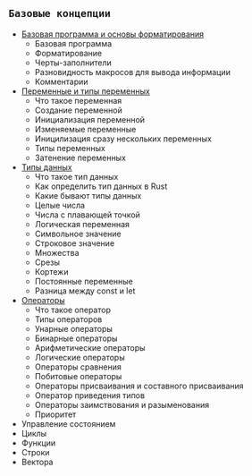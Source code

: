## `Базовые концепции`
  - [Базовая программа и основы форматирования](base.md)
    - Базовая программа
    - Форматирование
    - Черты-заполнители
    - Разновидность макросов для вывода информации
    - Комментарии
  - [Переменные и типы переменных](vars.md)
    - Что такое переменная
    - Создание переменной
    - Инициализация переменной
    - Изменяемые переменные
    - Иницилизация сразу нескольких переменных
    - Типы переменных
    - Затенение переменных
  - [Типы данных](data_types.md)
    - Что такое тип данных
    - Как определить тип данных в Rust
    - Какие бывают типы данных
    - Целые числа
    - Числа с плавающей точкой
    - Логическая переменная
    - Символьное значение
    - Строковое значение
    - Множества
    - Срезы
    - Кортежи
    - Постоянные переменные
    - Разница между const и let
  - [Операторы](op.md)
    - Что такое оператор
    - Типы операторов
    - Унарные операторы
    - Бинарные операторы
    - Арифметические операторы
    - Логические операторы
    - Операторы сравнения
    - Побитовые операторы
    - Операторы присваивания и составного присваивания
    - Оператор приведения типов
    - Операторы заимствования и разыменования
    - Приоритет
  - Управление состоянием
  - Циклы
  - Функции
  - Строки
  - Вектора